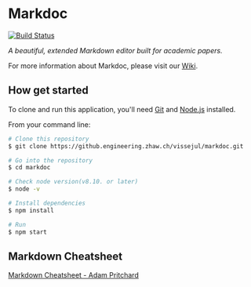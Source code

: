 # Markdoc

[![Build Status](http://client108.cloudlab.zhaw.ch:8080/job/markdoc/badge/icon)](http://client108.cloudlab.zhaw.ch:8080/job/markdoc/)

_A beautiful, extended Markdown editor built for academic papers._

For more information about Markdoc, please visit our [Wiki](https://github.engineering.zhaw.ch/vissejul/markdoc/wiki).

## How get started

To clone and run this application, you'll need [Git](https://git-scm.com) and [Node.js](https://nodejs.org/en/download/) installed.

From your command line:

```bash
# Clone this repository
$ git clone https://github.engineering.zhaw.ch/vissejul/markdoc.git

# Go into the repository
$ cd markdoc

# Check node version(v8.10. or later)
$ node -v

# Install dependencies
$ npm install

# Run
$ npm start
```

## Markdown Cheatsheet

[Markdown Cheatsheet - Adam Pritchard](https://github.com/adam-p/markdown-here/wiki/Markdown-Cheatsheet#blockquotes)
